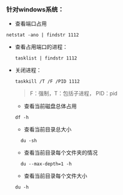 ### 针对windows系统：
- 查看端口占用
``` 
netstat -ano | findstr 1112
```

- 查看占用端口的进程：
  ```
  tasklist | findstr 1112
  ```

- 关闭进程：
  ```
  taskkill /T /F /PID 1112
  ```
  > F：强制，T：包括子进程， PID：pid

  - 查看当前磁盘总体占用
   ```
  df -h
   ```
  - 查看当前目录总大小
  ```
    du -sh
  ```
  - 查看当前目录每个文件夹的情况
  ```
    du --max-depth=1 -h
  ```

  - 查看当前目录每个文件大小
  ```
  du -h 
  ```